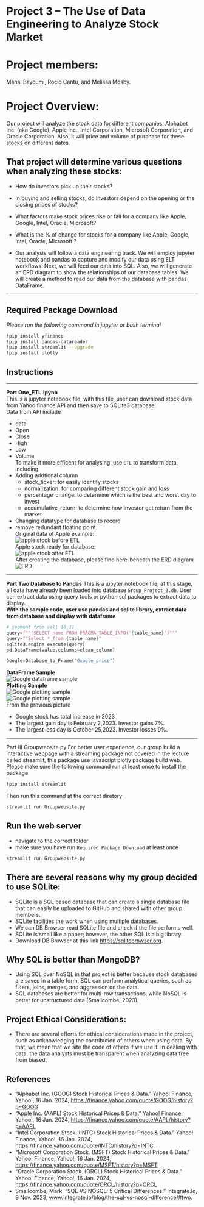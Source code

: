 # Project 3 – The Use of Data Engineering to Analyze Stock Market 

# Project members: 
Manal Bayoumi, Rocio Cantu, and Melissa Mosby.

# Project Overview: 
Our project will analyze the stock data for different companies: Alphabet Inc. (aka Google), Apple Inc., Intel Corporation, Microsoft Corporation, and Oracle Corporation. Also, it will price and volume of purchase for these stocks on different dates. 

## That project will determine various questions when analyzing these stocks:
* How do investors pick up their stocks?
* In buying and selling stocks, do investors depend on the opening or the closing prices of stocks?
* What factors make stock prices rise or fall for a company like Apple, Google, Intel, Oracle, Microsoft?
* What is the % of change for stocks for a company like Apple, Google, Intel, Oracle, Microsoft ?

* Our analysis will follow a data engineering track. We will employ jupyter notebook and pandas to capture and modify our data using ELT workflows. Next, we will feed our data into SQL. Also, we will generate an ERD diagram to show the relationships of our database tables. We will create a method to read our data from the database with pandas DataFrame.    

---
## Required Package Download
*Please run the following command in jupyter or bash terminal*
```bash
!pip install yfinance
!pip install pandas-datareader
!pip install streamlit --upgrade
!pip install plotly
```
## Instructions   
---
**Part One_ETL.ipynb**   
This is a jupyter notebook file, with this file, user can download stock data from Yahoo finance API and then save to SQLite3 database.   
Data from API include   
* data
* Open
* Close
* High
* Low 
* Volume      
To make it more efficent for analysing, use `ETL` to transform data, including
* Adding addtional column
   * stock_ticker: for easily identify stocks
   * normalization: for comparing different stock gain and loss
   * percentage_change: to determine which is the best and worst day to invest
   * accumulative_return: to determine how investor get return from the market
* Changing datatype for database to record
* remove redundant floating point.   
Original data of Apple example:   
![apple stock before ETL](./sample_pic_resources/before_ETL.png)   
Apple stock ready for database:   
![apple stock after ETL](./sample_pic_resources/after_ETL.png)  
After creating the database, please find here-beneath the ERD diagram   
![ERD](./sample_pic_resources/ERDdiagram.jpg)    
---
**Part Two Database to Pandas**
This is a jupyter notebook file, at this stage, all data have already been loaded into database `Group_Project_3.db`. User can extract data using query tools or python sql packages to extract data to display.  
**With the sample code, user use pandas and sqlite library, extract data from database and display with dataframe**  
```python
# segment from cell 10,11
query=f"""SELECT name FROM PRAGMA_TABLE_INFO('{table_name}')"""
query=f"Select * from {table_name}"
sqlite3.engine.execute(query)
pd.DataFrame(value,columns=clean_column)

Google=Database_to_Frame("Google_price")
```
**DataFrame Sample**   
![Google dataframe sample](./sample_pic_resources/google_stock_sample.png)   
**Plotting Sample**   
![Google plotting sample](./sample_pic_resources/google_candle_sample.PNG)  
![Google plotting sample](./sample_pic_resources/google_bubble_sample.PNG)   
From the previous picture    
* Google stock has total increase in 2023
* The largest gain day is February 2,2023. Investor gains 7%.
* The largest loss day is October 25,2023. Investor losses 9%.  
---
Part III Groupwebsite.py
For better user experience, our group build a interactive webpage with a streaming package not covered in the lecture called streamlit, this package use javascript plotly package build web.
Please make sure the following command run at least once to install the package
```bash
!pip install streamlit
```
Then run this command at the correct diretory
```bash
streamlit run Groupwebsite.py
```

## Run the web server
* navigate to the correct folder
* make sure you have run `Required Package Download` at least once
```python
streamlit run Groupwebsite.py
```

## There are several reasons why my group decided to use SQLite:
* SQLite is a SQL based database that can create a single database file that can easily be uploaded to GitHub and shared with other group members.
* SQLite facilities the work when using multiple databases. 
* We can DB Browser read SQLite file and check if the file performs well.
* SQLite is small like a paper; however, the other SQL is a big library. 
* Download DB Browser at this link https://sqlitebrowser.org.

## Why SQL is better than MongoDB?
* Using SQL over NoSQL in that project is better because stock databases are saved in a table form. SQL can perform analytical queries, such as filters, joins, merges, and aggression on the data. 
* SQL databases are better for multi-row transactions, while NoSQL is better for unstructured data (Smallcombe, 2023).

## Project Ethical Considerations:
* There are several efforts for ethical considerations made in the project, such as acknowledging the contribution of others when using data. By that, we mean that we site the code of others if we use it. In dealing with data, the data analysts must be transparent when analyzing data free from biased. 

## References
* “Alphabet Inc. (GOOG) Stock Historical Prices & Data.” Yahoo! Finance, Yahoo!, 16 Jan. 2024, https://finance.yahoo.com/quote/GOOG/history?p=GOOG 
* “Apple Inc. (AAPL) Stock Historical Prices & Data.” Yahoo! Finance, Yahoo!, 16 Jan. 2024, https://finance.yahoo.com/quote/AAPL/history?p=AAPL
* “Intel Corporation Stock. (INTC) Stock Historical Prices & Data.” Yahoo! Finance, Yahoo!, 16 Jan. 2024, https://finance.yahoo.com/quote/INTC/history?p=INTC
* “Microsoft Corporation Stock. (MSFT) Stock Historical Prices & Data.” Yahoo! Finance, Yahoo!, 16 Jan. 2024, https://finance.yahoo.com/quote/MSFT/history?p=MSFT
* “Oracle Corporation Stock. (ORCL) Stock Historical Prices & Data.” Yahoo! Finance, Yahoo!, 16 Jan. 2024, https://finance.yahoo.com/quote/ORCL/history?p=ORCL
* Smallcombe, Mark. “SQL VS NOSQL: 5 Critical Differences.” Integrate.Io, 9 Nov. 2023, www.integrate.io/blog/the-sql-vs-nosql-difference/#two. 




